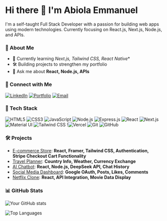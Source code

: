 # Hi there 👋 I'm Abiola Emmanuel

I'm a self-taught Full Stack Developer with a passion for building web apps using modern technologies. Currently focusing on React.js, Next.js, Node.js, and APIs.

### 💼 About Me

* 🌱 Currently learning *Next.js, Tailwind CSS, React Native**
* 🛠️ Building projects to strengthen my portfolio
* 💬 Ask me about **React, Node.js, APIs**

### 🔗 Connect with Me

[![LinkedIn](https://img.shields.io/badge/LinkedIn-%230077B5.svg?\&logo=linkedin\&logoColor=white\&style=for-the-badge)](https://www.linkedin.com/in/emmanuel-abiola-a3a403367/) [![Portfolio](https://img.shields.io/badge/Portfolio-%2312100E.svg?\&logo=githubpages\&logoColor=white\&style=for-the-badge)](https://emmandev-three.vercel.app/) [![Email](https://img.shields.io/badge/Email-D14836?logo=gmail\&logoColor=white\&style=for-the-badge)](mailto:emmanndev@gmail.com)

### 🚀 Tech Stack

![HTML5](https://img.shields.io/badge/HTML5-E34F26?logo=html5\&logoColor=white\&style=for-the-badge) ![CSS3](https://img.shields.io/badge/CSS3-1572B6?logo=css3\&logoColor=white\&style=for-the-badge) ![JavaScript](https://img.shields.io/badge/JavaScript-F7DF1E?logo=javascript\&logoColor=black\&style=for-the-badge) ![Node.js](https://img.shields.io/badge/Node.js-339933?logo=nodedotjs\&logoColor=white\&style=for-the-badge) ![Express.js](https://img.shields.io/badge/Express.js-000000?logo=express\&logoColor=white\&style=for-the-badge) ![React](https://img.shields.io/badge/React-61DAFB?logo=react\&logoColor=black\&style=for-the-badge) ![Next.js](https://img.shields.io/badge/Next.js-000000?logo=nextdotjs\&logoColor=white\&style=for-the-badge) ![Material UI](https://img.shields.io/badge/Material_UI-0081CB?logo=mui\&logoColor=white\&style=for-the-badge) ![Tailwind CSS](https://img.shields.io/badge/Tailwind_CSS-38B2AC?logo=tailwind-css\&logoColor=white\&style=for-the-badge) !![Vercel](https://img.shields.io/badge/Vercel-000000?logo=vercel\&logoColor=white\&style=for-the-badge) ![Git](https://img.shields.io/badge/Git-F05032?logo=git\&logoColor=white\&style=for-the-badge) ![GitHub](https://img.shields.io/badge/GitHub-181717?logo=github\&logoColor=white\&style=for-the-badge)


### 🛠️ Projects

* [E-commerce Store](https://e-commere-store-front-end.vercel.app): **React, Framer, Tailwind CSS, Authentication, Stripe Checkout Cart Functionality**
* [Travel Planner](https://travel-planner-sand-five.vercel.app): **Country Info, Weather, Currency Exchange**
* [AI Chatbot](https://github.com/Abiola-Emmanuel/ai-chatbot): **React, Node.js, DeepSeek API, Chat History**
* [Social Media Dashboard](https://myadminpostboard.vercel.app): **Google OAuth, Posts, Likes, Comments**
* [Netflix Clone](https://netflix-clone-ivory-xi-33.vercel.app): **React, API Integration, Movie Data Display**

### 📊 GitHub Stats

![Your GitHub stats](https://github-readme-stats.vercel.app/api?username=Abiola-Emmanuel\&show_icons=true\&theme=radical)

![Top Languages](https://github-readme-stats.vercel.app/api/top-langs/?username=Abiola-Emmanuel\&layout=compact\&theme=radical)

